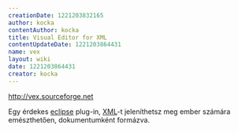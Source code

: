 ```yaml
---
creationDate: 1221203832165 
author: kocka 
contentAuthor: kocka 
title: Visual Editor for XML 
contentUpdateDate: 1221203864431 
name: vex 
layout: wiki 
date: 1221203864431 
creator: kocka 
---
```

http://vex.sourceforge.net

Egy érdekes [eclipse](Eclipse.html) plug-in, [XML](XML.html)-t jeleníthetsz meg ember számára emészthetően, dokumentumként formázva.
